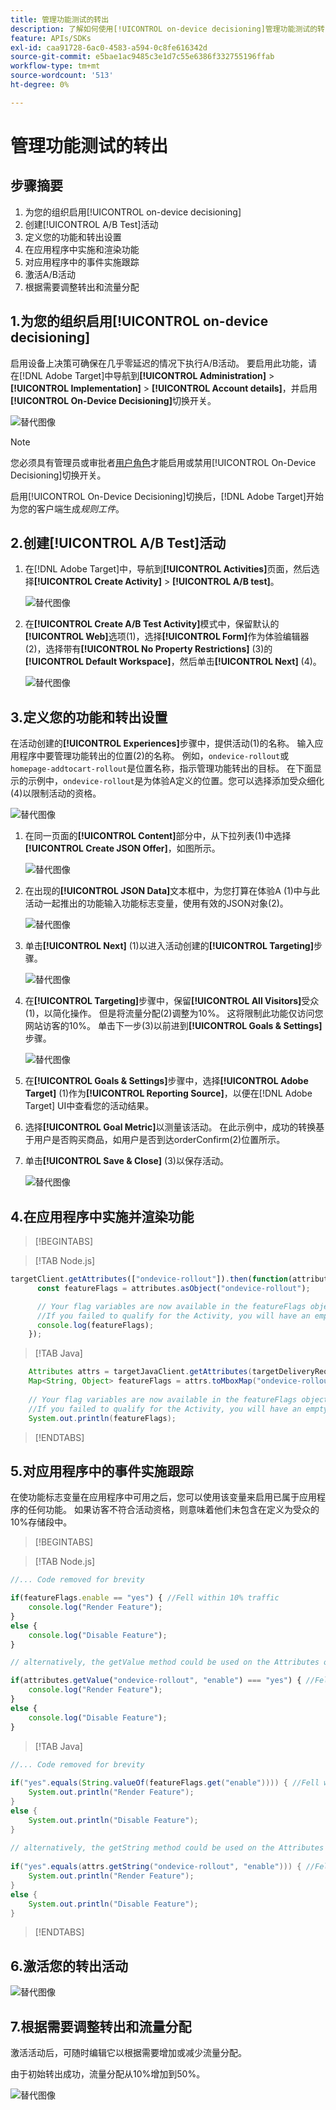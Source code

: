 ```yaml
---
title: 管理功能测试的转出
description: 了解如何使用[!UICONTROL on-device decisioning]管理功能测试的转出。
feature: APIs/SDKs
exl-id: caa91728-6ac0-4583-a594-0c8fe616342d
source-git-commit: e5bae1ac9485c3e1d7c55e6386f332755196ffab
workflow-type: tm+mt
source-wordcount: '513'
ht-degree: 0%

---
```


# 管理功能测试的转出

## 步骤摘要

1. 为您的组织启用[!UICONTROL on-device decisioning]
1. 创建[!UICONTROL A/B Test]活动
1. 定义您的功能和转出设置
1. 在应用程序中实施和渲染功能
1. 对应用程序中的事件实施跟踪
1. 激活A/B活动
1. 根据需要调整转出和流量分配

## 1.为您的组织启用[!UICONTROL on-device decisioning]

启用设备上决策可确保在几乎零延迟的情况下执行A/B活动。 要启用此功能，请在[!DNL Adobe Target]中导航到&#x200B;**[!UICONTROL Administration]** > **[!UICONTROL Implementation]** > **[!UICONTROL Account details]**，并启用&#x200B;**[!UICONTROL On-Device Decisioning]**&#x200B;切换开关。

![替代图像](assets/asset-odd-toggle.png)

>[!NOTE]
>
>您必须具有管理员或审批者[用户角色](https://experienceleague.adobe.com/docs/target/using/administer/manage-users/user-management.html)才能启用或禁用[!UICONTROL On-Device Decisioning]切换开关。

启用[!UICONTROL On-Device Decisioning]切换后，[!DNL Adobe Target]开始为您的客户端生成&#x200B;*规则工件*。

## 2.创建[!UICONTROL A/B Test]活动

1. 在[!DNL Adobe Target]中，导航到&#x200B;**[!UICONTROL Activities]**&#x200B;页面，然后选择&#x200B;**[!UICONTROL Create Activity]** > **[!UICONTROL A/B test]**。

   ![替代图像](assets/asset-ab.png)

1. 在&#x200B;**[!UICONTROL Create A/B Test Activity]**&#x200B;模式中，保留默认的&#x200B;**[!UICONTROL Web]**&#x200B;选项(1)，选择&#x200B;**[!UICONTROL Form]**&#x200B;作为体验编辑器(2)，选择带有&#x200B;**[!UICONTROL No Property Restrictions]** (3)的&#x200B;**[!UICONTROL Default Workspace]**，然后单击&#x200B;**[!UICONTROL Next]** (4)。

   ![替代图像](assets/asset-form.png)

## 3.定义您的功能和转出设置

在活动创建的&#x200B;**[!UICONTROL Experiences]**&#x200B;步骤中，提供活动(1)的名称。 输入应用程序中要管理功能转出的位置(2)的名称。 例如，`ondevice-rollout`或`homepage-addtocart-rollout`是位置名称，指示管理功能转出的目标。 在下面显示的示例中，`ondevice-rollout`是为体验A定义的位置。您可以选择添加受众细化(4)以限制活动的资格。

![替代图像](assets/asset-location-rollout.png)

1. 在同一页面的&#x200B;**[!UICONTROL Content]**&#x200B;部分中，从下拉列表(1)中选择&#x200B;**[!UICONTROL Create JSON Offer]**，如图所示。

   ![替代图像](assets/asset-offer.png)

1. 在出现的&#x200B;**[!UICONTROL JSON Data]**&#x200B;文本框中，为您打算在体验A (1)中与此活动一起推出的功能输入功能标志变量，使用有效的JSON对象(2)。

   ![替代图像](assets/asset-json-a-rollout.png)

1. 单击&#x200B;**[!UICONTROL Next]** (1)以进入活动创建的&#x200B;**[!UICONTROL Targeting]**&#x200B;步骤。

   ![替代图像](assets/asset-next-2-t-rollout.png)

1. 在&#x200B;**[!UICONTROL Targeting]**&#x200B;步骤中，保留&#x200B;**[!UICONTROL All Visitors]**&#x200B;受众(1)，以简化操作。 但是将流量分配(2)调整为10%。 这将限制此功能仅访问您网站访客的10%。 单击下一步(3)以前进到&#x200B;**[!UICONTROL Goals & Settings]**&#x200B;步骤。

   ![替代图像](assets/asset-next-2-g-rollout.png)

1. 在&#x200B;**[!UICONTROL Goals & Settings]**&#x200B;步骤中，选择&#x200B;**[!UICONTROL Adobe Target]** (1)作为&#x200B;**[!UICONTROL Reporting Source]**，以便在[!DNL Adobe Target] UI中查看您的活动结果。

1. 选择&#x200B;**[!UICONTROL Goal Metric]**&#x200B;以测量该活动。 在此示例中，成功的转换基于用户是否购买商品，如用户是否到达orderConfirm(2)位置所示。

1. 单击&#x200B;**[!UICONTROL Save & Close]** (3)以保存活动。

   ![替代图像](assets/asset-conv-rollout.png)

## 4.在应用程序中实施并渲染功能

>[!BEGINTABS]

>[!TAB Node.js]

```js {line-numbers="true"}
targetClient.getAttributes(["ondevice-rollout"]).then(function(attributes) {
      const featureFlags = attributes.asObject("ondevice-rollout");

      // Your flag variables are now available in the featureFlags object variable.
      //If you failed to qualify for the Activity, you will have an empty object.
      console.log(featureFlags);
    });
```

>[!TAB Java]

```java {line-numbers="true"}
    Attributes attrs = targetJavaClient.getAttributes(targetDeliveryRequest, "ondevice-rollout");
    Map<String, Object> featureFlags = attrs.toMboxMap("ondevice-rollout");
​
    // Your flag variables are now available in the featureFlags object variable.
    //If you failed to qualify for the Activity, you will have an empty object.
    System.out.println(featureFlags);
```

>[!ENDTABS]

## 5.对应用程序中的事件实施跟踪

在使功能标志变量在应用程序中可用之后，您可以使用该变量来启用已属于应用程序的任何功能。 如果访客不符合活动资格，则意味着他们未包含在定义为受众的10%存储段中。

>[!BEGINTABS]

>[!TAB Node.js]

```js {line-numbers="true"}
//... Code removed for brevity

if(featureFlags.enable == "yes") { //Fell within 10% traffic
    console.log("Render Feature");
}
else {
    console.log("Disable Feature");
}

// alternatively, the getValue method could be used on the Attributes object.

if(attributes.getValue("ondevice-rollout", "enable") === "yes") { //Fell within 10% traffic
    console.log("Render Feature");
}
else {
    console.log("Disable Feature");
}
```

>[!TAB Java]

```java {line-numbers="true"}
//... Code removed for brevity
​
if("yes".equals(String.valueOf(featureFlags.get("enable")))) { //Fell within 10% traffic
    System.out.println("Render Feature");
}
else {
    System.out.println("Disable Feature");
}
​
// alternatively, the getString method could be used on the Attributes object.
​
if("yes".equals(attrs.getString("ondevice-rollout", "enable"))) { //Fell within 10% traffic
    System.out.println("Render Feature");
}
else {
    System.out.println("Disable Feature");
}
```

>[!ENDTABS]

## 6.激活您的转出活动

![替代图像](assets/asset-activate-rollout.png)

## 7.根据需要调整转出和流量分配

激活活动后，可随时编辑它以根据需要增加或减少流量分配。

由于初始转出成功，流量分配从10%增加到50%。

![替代图像](assets/asset-adjust-rollout.png)
